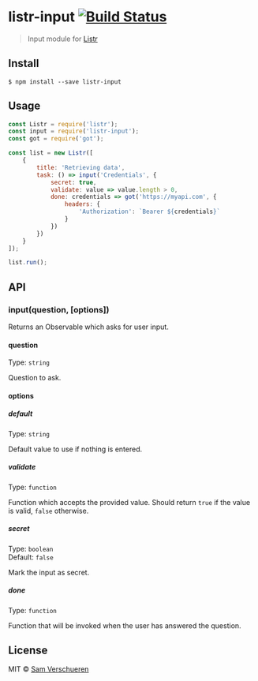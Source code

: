 # listr-input [![Build Status](https://travis-ci.org/SamVerschueren/listr-input.svg?branch=master)](https://travis-ci.org/SamVerschueren/listr-input)

> Input module for [Listr](https://github.com/SamVerschueren/listr)


## Install

```
$ npm install --save listr-input
```


## Usage

```js
const Listr = require('listr');
const input = require('listr-input');
const got = require('got');

const list = new Listr([
	{
		title: 'Retrieving data',
		task: () => input('Credentials', {
			secret: true,
			validate: value => value.length > 0,
			done: credentials => got('https://myapi.com', {
				headers: {
					'Authorization': `Bearer ${credentials}`
				}
			})
		})
	}
]);

list.run();
```


## API

### input(question, [options])

Returns an Observable which asks for user input.

#### question

Type: `string`

Question to ask.

#### options

##### default

Type: `string`

Default value to use if nothing is entered.

##### validate

Type: `function`

Function which accepts the provided value. Should return `true` if the value is valid, `false` otherwise.

##### secret

Type: `boolean`<br>
Default: `false`

Mark the input as secret.

##### done

Type: `function`

Function that will be invoked when the user has answered the question.


## License

MIT © [Sam Verschueren](https://github.com/SamVerschueren)
